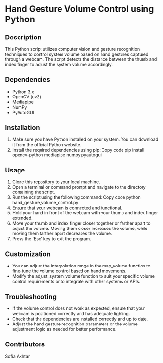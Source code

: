 # Hand Gesture Volume Control using Python
## Description
This Python script utilizes computer vision and gesture recognition techniques to control system volume based on hand gestures captured through a webcam. The script detects the distance between the thumb and index finger to adjust the system volume accordingly.

## Dependencies
- Python 3.x
- OpenCV (cv2)
- Mediapipe
- NumPy
- PyAutoGUI

## Installation
1. Make sure you have Python installed on your system. You can download it from the official Python website.
2. Install the required dependencies using pip:
Copy code
pip install opencv-python mediapipe numpy pyautogui

## Usage
1. Clone this repository to your local machine.
2. Open a terminal or command prompt and navigate to the directory containing the script.
3. Run the script using the following command:
Copy code
python hand_gesture_volume_control.py
4. Ensure that your webcam is connected and functional.
5. Hold your hand in front of the webcam with your thumb and index finger extended.
6. Move your thumb and index finger closer together or farther apart to adjust the volume. Moving them closer increases the volume, while moving them farther apart decreases the volume.
7. Press the 'Esc' key to exit the program.

## Customization
- You can adjust the interpolation range in the map_volume function to fine-tune the volume control based on hand movements.
- Modify the adjust_system_volume function to suit your specific volume control requirements or to integrate with other systems or APIs.

## Troubleshooting
- If the volume control does not work as expected, ensure that your webcam is positioned correctly and has adequate lighting.
- Check that the dependencies are installed correctly and up to date.
- Adjust the hand gesture recognition parameters or the volume adjustment logic as needed for better performance.
 ## Contributors
 Sofia Akhtar
